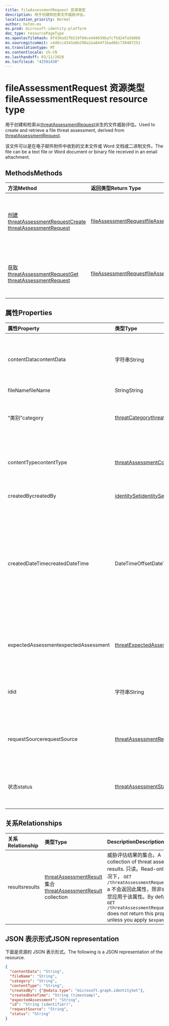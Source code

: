 ```yaml
---
title: fileAssessmentRequest 资源类型
description: 用于创建和检索文件威胁评估。
localization_priority: Normal
author: hafen-ms
ms.prod: microsoft-identity-platform
doc_type: resourcePageType
ms.openlocfilehash: 8f436ad2fb519f84ce4d4b59ba7cf5d24fa56066
ms.sourcegitcommit: c4d6ccd343a6b298a2aa844f1bad66c736487251
ms.translationtype: MT
ms.contentlocale: zh-CN
ms.lasthandoff: 03/11/2020
ms.locfileid: "42591430"
---
```

# <a name="fileassessmentrequest-resource-type"></a><span data-ttu-id="a7120-103">fileAssessmentRequest 资源类型</span><span class="sxs-lookup"><span data-stu-id="a7120-103">fileAssessmentRequest resource type</span></span>

<span data-ttu-id="a7120-104">用于创建和检索从[threatAssessmentRequest](threatAssessmentRequest.md)派生的文件威胁评估。</span><span class="sxs-lookup"><span data-stu-id="a7120-104">Used to create and retrieve a file threat assessment, derived from [threatAssessmentRequest](threatAssessmentRequest.md).</span></span>

<span data-ttu-id="a7120-105">该文件可以是在电子邮件附件中收到的文本文件或 Word 文档或二进制文件。</span><span class="sxs-lookup"><span data-stu-id="a7120-105">The file can be a text file or Word document or binary file received in an email attachment.</span></span>

## <a name="methods"></a><span data-ttu-id="a7120-106">Methods</span><span class="sxs-lookup"><span data-stu-id="a7120-106">Methods</span></span>

| <span data-ttu-id="a7120-107">方法</span><span class="sxs-lookup"><span data-stu-id="a7120-107">Method</span></span>       | <span data-ttu-id="a7120-108">返回类型</span><span class="sxs-lookup"><span data-stu-id="a7120-108">Return Type</span></span> | <span data-ttu-id="a7120-109">说明</span><span class="sxs-lookup"><span data-stu-id="a7120-109">Description</span></span> |
|:-------------|:------------|:------------|
| [<span data-ttu-id="a7120-110">创建 threatAssessmentRequest</span><span class="sxs-lookup"><span data-stu-id="a7120-110">Create threatAssessmentRequest</span></span>](../api/informationprotection-post-threatassessmentrequests.md) | [<span data-ttu-id="a7120-111">fileAssessmentRequest</span><span class="sxs-lookup"><span data-stu-id="a7120-111">fileAssessmentRequest</span></span>](fileAssessmentRequest.md) | <span data-ttu-id="a7120-112">通过发布**fileAssessmentRequest**对象创建新的文件评估请求。</span><span class="sxs-lookup"><span data-stu-id="a7120-112">Create a new file assessment request by posting a **fileAssessmentRequest** object.</span></span> |
| [<span data-ttu-id="a7120-113">获取 threatAssessmentRequest</span><span class="sxs-lookup"><span data-stu-id="a7120-113">Get threatAssessmentRequest</span></span>](../api/threatassessmentrequest-get.md) | [<span data-ttu-id="a7120-114">fileAssessmentRequest</span><span class="sxs-lookup"><span data-stu-id="a7120-114">fileAssessmentRequest</span></span>](fileassessmentrequest.md) | <span data-ttu-id="a7120-115">读取**fileAssessmentRequest**对象的属性和关系。</span><span class="sxs-lookup"><span data-stu-id="a7120-115">Read the properties and relationships of a **fileAssessmentRequest** object.</span></span> |

## <a name="properties"></a><span data-ttu-id="a7120-116">属性</span><span class="sxs-lookup"><span data-stu-id="a7120-116">Properties</span></span>

| <span data-ttu-id="a7120-117">属性</span><span class="sxs-lookup"><span data-stu-id="a7120-117">Property</span></span>     | <span data-ttu-id="a7120-118">类型</span><span class="sxs-lookup"><span data-stu-id="a7120-118">Type</span></span>        | <span data-ttu-id="a7120-119">Description</span><span class="sxs-lookup"><span data-stu-id="a7120-119">Description</span></span> |
|:-------------|:------------|:------------|
|<span data-ttu-id="a7120-120">contentData</span><span class="sxs-lookup"><span data-stu-id="a7120-120">contentData</span></span>|<span data-ttu-id="a7120-121">字符串</span><span class="sxs-lookup"><span data-stu-id="a7120-121">String</span></span>|<span data-ttu-id="a7120-122">Base64 编码的文件内容。</span><span class="sxs-lookup"><span data-stu-id="a7120-122">Base64 encoded file content.</span></span> <span data-ttu-id="a7120-123">由于未存储文件内容，因此无法将其取回。</span><span class="sxs-lookup"><span data-stu-id="a7120-123">The file content cannot fetch back because it isn't stored.</span></span>|
|<span data-ttu-id="a7120-124">fileName</span><span class="sxs-lookup"><span data-stu-id="a7120-124">fileName</span></span>|<span data-ttu-id="a7120-125">String</span><span class="sxs-lookup"><span data-stu-id="a7120-125">String</span></span>|<span data-ttu-id="a7120-126">文件名。</span><span class="sxs-lookup"><span data-stu-id="a7120-126">The file name.</span></span>|
|<span data-ttu-id="a7120-127">“类别”</span><span class="sxs-lookup"><span data-stu-id="a7120-127">category</span></span>|[<span data-ttu-id="a7120-128">threatCategory</span><span class="sxs-lookup"><span data-stu-id="a7120-128">threatCategory</span></span>](enums.md#threatcategory-values)|<span data-ttu-id="a7120-129">威胁类别。</span><span class="sxs-lookup"><span data-stu-id="a7120-129">The threat category.</span></span> <span data-ttu-id="a7120-130">可取值为：`spam`、`phishing`、`malware`。</span><span class="sxs-lookup"><span data-stu-id="a7120-130">Possible values are: `spam`, `phishing`, `malware`.</span></span>|
|<span data-ttu-id="a7120-131">contentType</span><span class="sxs-lookup"><span data-stu-id="a7120-131">contentType</span></span>|[<span data-ttu-id="a7120-132">threatAssessmentContentType</span><span class="sxs-lookup"><span data-stu-id="a7120-132">threatAssessmentContentType</span></span>](enums.md#threatassessmentcontenttype-values)|<span data-ttu-id="a7120-133">威胁评估的内容类型。</span><span class="sxs-lookup"><span data-stu-id="a7120-133">The content type of threat assessment.</span></span> <span data-ttu-id="a7120-134">可取值为：`mail`、`url`、`file`。</span><span class="sxs-lookup"><span data-stu-id="a7120-134">Possible values are: `mail`, `url`, `file`.</span></span>|
|<span data-ttu-id="a7120-135">createdBy</span><span class="sxs-lookup"><span data-stu-id="a7120-135">createdBy</span></span>|[<span data-ttu-id="a7120-136">identitySet</span><span class="sxs-lookup"><span data-stu-id="a7120-136">identitySet</span></span>](identityset.md)|<span data-ttu-id="a7120-137">威胁评估请求创建程序。</span><span class="sxs-lookup"><span data-stu-id="a7120-137">The threat assessment request creator.</span></span>|
|<span data-ttu-id="a7120-138">createdDateTime</span><span class="sxs-lookup"><span data-stu-id="a7120-138">createdDateTime</span></span>|<span data-ttu-id="a7120-139">DateTimeOffset</span><span class="sxs-lookup"><span data-stu-id="a7120-139">DateTimeOffset</span></span>|<span data-ttu-id="a7120-140">时间戳类型表示采用 ISO 8601 格式的日期和时间信息，始终采用 UTC 时区。</span><span class="sxs-lookup"><span data-stu-id="a7120-140">The Timestamp type represents date and time information using ISO 8601 format and is always in UTC time.</span></span> <span data-ttu-id="a7120-141">例如，2014 年 1 月 1 日午夜 UTC 如下所示：`'2014-01-01T00:00:00Z'`。</span><span class="sxs-lookup"><span data-stu-id="a7120-141">For example, midnight UTC on Jan 1, 2014 would look like this: `'2014-01-01T00:00:00Z'`.</span></span>|
|<span data-ttu-id="a7120-142">expectedAssessment</span><span class="sxs-lookup"><span data-stu-id="a7120-142">expectedAssessment</span></span>|[<span data-ttu-id="a7120-143">threatExpectedAssessment</span><span class="sxs-lookup"><span data-stu-id="a7120-143">threatExpectedAssessment</span></span>](enums.md#threatexpectedassessment-values)|<span data-ttu-id="a7120-144">来自提交者的预期评估。</span><span class="sxs-lookup"><span data-stu-id="a7120-144">The expected assessment from submitter.</span></span> <span data-ttu-id="a7120-145">可能的值是：`block`、`unblock`。</span><span class="sxs-lookup"><span data-stu-id="a7120-145">Possible values are: `block`, `unblock`.</span></span>|
|<span data-ttu-id="a7120-146">id</span><span class="sxs-lookup"><span data-stu-id="a7120-146">id</span></span>|<span data-ttu-id="a7120-147">字符串</span><span class="sxs-lookup"><span data-stu-id="a7120-147">String</span></span>|<span data-ttu-id="a7120-148">威胁评估请求 ID 是一个全局唯一标识符（GUID）。</span><span class="sxs-lookup"><span data-stu-id="a7120-148">The threat assessment request ID is a globally unique identifier (GUID).</span></span>|
|<span data-ttu-id="a7120-149">requestSource</span><span class="sxs-lookup"><span data-stu-id="a7120-149">requestSource</span></span>|[<span data-ttu-id="a7120-150">threatAssessmentRequestSource</span><span class="sxs-lookup"><span data-stu-id="a7120-150">threatAssessmentRequestSource</span></span>](enums.md#threatassessmentrequestsource-values)|<span data-ttu-id="a7120-151">威胁评估请求的来源。</span><span class="sxs-lookup"><span data-stu-id="a7120-151">The source of threat assessment request.</span></span> <span data-ttu-id="a7120-152">可取值为：`user`、`administrator`。</span><span class="sxs-lookup"><span data-stu-id="a7120-152">Possible values are: `user`, `administrator`.</span></span>|
|<span data-ttu-id="a7120-153">状态</span><span class="sxs-lookup"><span data-stu-id="a7120-153">status</span></span>|[<span data-ttu-id="a7120-154">threatAssessmentStatus</span><span class="sxs-lookup"><span data-stu-id="a7120-154">threatAssessmentStatus</span></span>](enums.md#threatassessmentstatus-values)|<span data-ttu-id="a7120-155">评估过程状态。</span><span class="sxs-lookup"><span data-stu-id="a7120-155">The assessment process status.</span></span> <span data-ttu-id="a7120-156">可取值为：`pending`、`completed`。</span><span class="sxs-lookup"><span data-stu-id="a7120-156">Possible values are: `pending`, `completed`.</span></span>|

## <a name="relationships"></a><span data-ttu-id="a7120-157">关系</span><span class="sxs-lookup"><span data-stu-id="a7120-157">Relationships</span></span>

| <span data-ttu-id="a7120-158">关系</span><span class="sxs-lookup"><span data-stu-id="a7120-158">Relationship</span></span> | <span data-ttu-id="a7120-159">类型</span><span class="sxs-lookup"><span data-stu-id="a7120-159">Type</span></span>        | <span data-ttu-id="a7120-160">Description</span><span class="sxs-lookup"><span data-stu-id="a7120-160">Description</span></span> |
|:-------------|:------------|:------------|
|<span data-ttu-id="a7120-161">results</span><span class="sxs-lookup"><span data-stu-id="a7120-161">results</span></span>|<span data-ttu-id="a7120-162">[threatAssessmentResult](threatassessmentresult.md)集合</span><span class="sxs-lookup"><span data-stu-id="a7120-162">[threatAssessmentResult](threatassessmentresult.md) collection</span></span>|<span data-ttu-id="a7120-163">威胁评估结果的集合。</span><span class="sxs-lookup"><span data-stu-id="a7120-163">A collection of threat assessment results.</span></span> <span data-ttu-id="a7120-164">只读。</span><span class="sxs-lookup"><span data-stu-id="a7120-164">Read-only.</span></span> <span data-ttu-id="a7120-165">默认情况下， `GET /threatAssessmentRequests/{id}` a 不会返回此属性，除非`$expand`您应用于该属性。</span><span class="sxs-lookup"><span data-stu-id="a7120-165">By default, a `GET /threatAssessmentRequests/{id}` does not return this property unless you apply `$expand` on it.</span></span>|

## <a name="json-representation"></a><span data-ttu-id="a7120-166">JSON 表示形式</span><span class="sxs-lookup"><span data-stu-id="a7120-166">JSON representation</span></span>

<span data-ttu-id="a7120-167">下面是资源的 JSON 表示形式。</span><span class="sxs-lookup"><span data-stu-id="a7120-167">The following is a JSON representation of the resource.</span></span>

<!-- {
  "blockType": "resource",
  "optionalProperties": [

  ],
  "@odata.type": "microsoft.graph.fileAssessmentRequest",
  "baseType": "",
  "keyProperty": "id"
}-->

```json
{
  "contentData": "String",
  "fileName": "String",
  "category": "String",
  "contentType": "String",
  "createdBy": {"@odata.type": "microsoft.graph.identitySet"},
  "createdDateTime": "String (timestamp)",
  "expectedAssessment": "String",
  "id": "String (identifier)",
  "requestSource": "String",
  "status": "String"
}
```

<!-- uuid: 16cd6b66-4b1a-43a1-adaf-3a886856ed98
2019-02-04 14:57:30 UTC -->
<!-- {
  "type": "#page.annotation",
  "description": "fileAssessmentRequest resource",
  "keywords": "",
  "section": "documentation",
  "tocPath": ""
}-->

